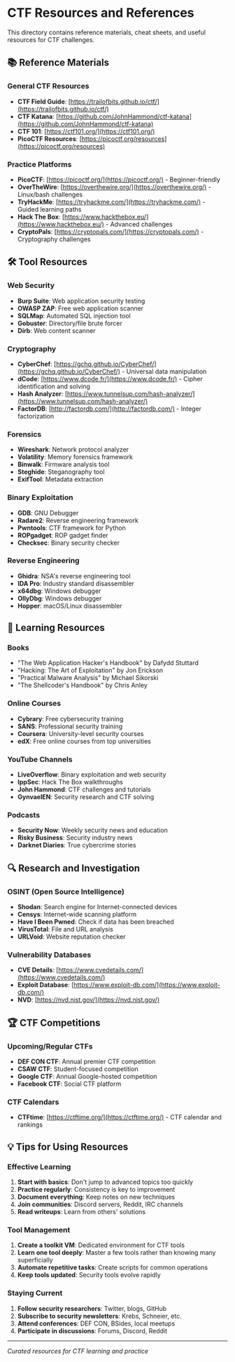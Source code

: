 # CTF Resources and References

This directory contains reference materials, cheat sheets, and useful resources for CTF challenges.

## 📚 Reference Materials

### General CTF Resources
- **CTF Field Guide**: [https://trailofbits.github.io/ctf/](https://trailofbits.github.io/ctf/)
- **CTF Katana**: [https://github.com/JohnHammond/ctf-katana](https://github.com/JohnHammond/ctf-katana)
- **CTF 101**: [https://ctf101.org/](https://ctf101.org/)
- **PicoCTF Resources**: [https://picoctf.org/resources](https://picoctf.org/resources)

### Practice Platforms
- **PicoCTF**: [https://picoctf.org/](https://picoctf.org/) - Beginner-friendly
- **OverTheWire**: [https://overthewire.org/](https://overthewire.org/) - Linux/bash challenges
- **TryHackMe**: [https://tryhackme.com/](https://tryhackme.com/) - Guided learning paths
- **Hack The Box**: [https://www.hackthebox.eu/](https://www.hackthebox.eu/) - Advanced challenges
- **CryptoPals**: [https://cryptopals.com/](https://cryptopals.com/) - Cryptography challenges

## 🛠️ Tool Resources

### Web Security
- **Burp Suite**: Web application security testing
- **OWASP ZAP**: Free web application scanner
- **SQLMap**: Automated SQL injection tool
- **Gobuster**: Directory/file brute forcer
- **Dirb**: Web content scanner

### Cryptography
- **CyberChef**: [https://gchq.github.io/CyberChef/](https://gchq.github.io/CyberChef/) - Universal data manipulation
- **dCode**: [https://www.dcode.fr/](https://www.dcode.fr/) - Cipher identification and solving
- **Hash Analyzer**: [https://www.tunnelsup.com/hash-analyzer/](https://www.tunnelsup.com/hash-analyzer/)
- **FactorDB**: [http://factordb.com/](http://factordb.com/) - Integer factorization

### Forensics
- **Wireshark**: Network protocol analyzer
- **Volatility**: Memory forensics framework
- **Binwalk**: Firmware analysis tool
- **Steghide**: Steganography tool
- **ExifTool**: Metadata extraction

### Binary Exploitation
- **GDB**: GNU Debugger
- **Radare2**: Reverse engineering framework
- **Pwntools**: CTF framework for Python
- **ROPgadget**: ROP gadget finder
- **Checksec**: Binary security checker

### Reverse Engineering
- **Ghidra**: NSA's reverse engineering tool
- **IDA Pro**: Industry standard disassembler
- **x64dbg**: Windows debugger
- **OllyDbg**: Windows debugger
- **Hopper**: macOS/Linux disassembler

## 📖 Learning Resources

### Books
- "The Web Application Hacker's Handbook" by Dafydd Stuttard
- "Hacking: The Art of Exploitation" by Jon Erickson
- "Practical Malware Analysis" by Michael Sikorski
- "The Shellcoder's Handbook" by Chris Anley

### Online Courses
- **Cybrary**: Free cybersecurity training
- **SANS**: Professional security training
- **Coursera**: University-level security courses
- **edX**: Free online courses from top universities

### YouTube Channels
- **LiveOverflow**: Binary exploitation and web security
- **IppSec**: Hack The Box walkthroughs
- **John Hammond**: CTF challenges and tutorials
- **GynvaelEN**: Security research and CTF solving

### Podcasts
- **Security Now**: Weekly security news and education
- **Risky Business**: Security industry news
- **Darknet Diaries**: True cybercrime stories

## 🔍 Research and Investigation

### OSINT (Open Source Intelligence)
- **Shodan**: Search engine for Internet-connected devices
- **Censys**: Internet-wide scanning platform
- **Have I Been Pwned**: Check if data has been breached
- **VirusTotal**: File and URL analysis
- **URLVoid**: Website reputation checker

### Vulnerability Databases
- **CVE Details**: [https://www.cvedetails.com/](https://www.cvedetails.com/)
- **Exploit Database**: [https://www.exploit-db.com/](https://www.exploit-db.com/)
- **NVD**: [https://nvd.nist.gov/](https://nvd.nist.gov/)

## 🏆 CTF Competitions

### Upcoming/Regular CTFs
- **DEF CON CTF**: Annual premier CTF competition
- **CSAW CTF**: Student-focused competition
- **Google CTF**: Annual Google-hosted competition
- **Facebook CTF**: Social CTF platform

### CTF Calendars
- **CTFtime**: [https://ctftime.org/](https://ctftime.org/) - CTF calendar and rankings

## 💡 Tips for Using Resources

### Effective Learning
1. **Start with basics**: Don't jump to advanced topics too quickly
2. **Practice regularly**: Consistency is key to improvement
3. **Document everything**: Keep notes on new techniques
4. **Join communities**: Discord servers, Reddit, IRC channels
5. **Read writeups**: Learn from others' solutions

### Tool Management
1. **Create a toolkit VM**: Dedicated environment for CTF tools
2. **Learn one tool deeply**: Master a few tools rather than knowing many superficially
3. **Automate repetitive tasks**: Create scripts for common operations
4. **Keep tools updated**: Security tools evolve rapidly

### Staying Current
1. **Follow security researchers**: Twitter, blogs, GitHub
2. **Subscribe to security newsletters**: Krebs, Schneier, etc.
3. **Attend conferences**: DEF CON, BSides, local meetups
4. **Participate in discussions**: Forums, Discord, Reddit

---
*Curated resources for CTF learning and practice*